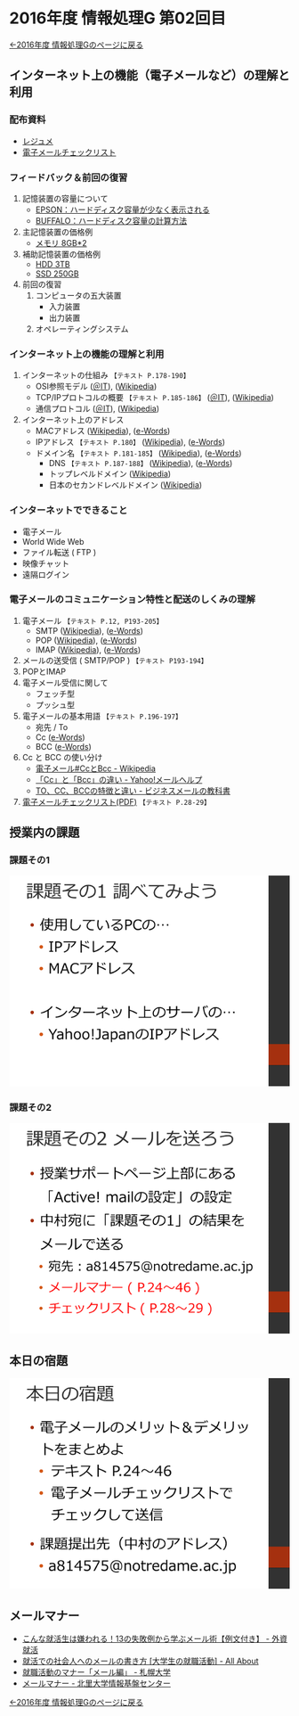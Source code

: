 #  2016年度 情報処理G 第02回目

[←2016年度 情報処理Gのページに戻る](../2016infoG.md)

## インターネット上の機能（電子メールなど）の理解と利用

### 配布資料

- [レジュメ](02/02resume.pdf)
- [電子メールチェックリスト](http://www.tomo.gr.jp/internet/pdf/sheet_2_1.pdf)

### フィードバック＆前回の復習

1. 記憶装置の容量について
	- [EPSON：ハードディスク容量が少なく表示される](http://faq.epsondirect.co.jp/faq/edc/app/servlet/relatedqa?QID=011043)
	- [BUFFALO：ハードディスク容量の計算方法](http://faq.buffalo.jp/app/answers/detail/a_id/1087)
2. 主記憶装置の価格例
	- [メモリ 8GB*2](https://www.amazon.co.jp/dp/B009URHXMW)
3. 補助記憶装置の価格例
	- [HDD 3TB](https://www.amazon.co.jp/dp/B015FGGWKU)
	- [SSD 250GB](https://www.amazon.co.jp/dp/B00S1V3FZC)
4. 前回の復習
	1. コンピュータの五大装置
		- 入力装置
		- 出力装置
	2. オペレーティングシステム

### インターネット上の機能の理解と利用

1. インターネットの仕組み `【テキスト P.178-190】`
	- OSI参照モデル ([＠IT](http://www.atmarkit.co.jp/ait/articles/0007/19/news001.html)), ([Wikipedia](https://ja.wikipedia.org/wiki/OSI%E5%8F%82%E7%85%A7%E3%83%A2%E3%83%87%E3%83%AB))
	- TCP/IPプロトコルの概要 `【テキスト P.185-186】` ([＠IT](http://www.atmarkit.co.jp/ait/articles/0008/10/news002.html)), ([Wikipedia](https://ja.wikipedia.org/wiki/TCP/IP%E3%83%A2%E3%83%87%E3%83%AB))
	- 通信プロトコル ([＠IT](http://www.atmarkit.co.jp/ait/articles/0005/22/news007.html)), ([Wikipedia](https://ja.wikipedia.org/wiki/%E9%80%9A%E4%BF%A1%E3%83%97%E3%83%AD%E3%83%88%E3%82%B3%E3%83%AB))
2. インターネット上のアドレス
	- MACアドレス ([Wikipedia](https://ja.wikipedia.org/wiki/MAC%E3%82%A2%E3%83%89%E3%83%AC%E3%82%B9)), ([e-Words](http://e-words.jp/w/MAC%E3%82%A2%E3%83%89%E3%83%AC%E3%82%B9.html))
	- IPアドレス `【テキスト P.180】` ([Wikipedia](https://ja.wikipedia.org/wiki/IP%E3%82%A2%E3%83%89%E3%83%AC%E3%82%B9)), ([e-Words](http://e-words.jp/w/IP%E3%82%A2%E3%83%89%E3%83%AC%E3%82%B9.html))
	- ドメイン名 `【テキスト P.181-185】` ([Wikipedia](https://ja.wikipedia.org/wiki/%E3%83%89%E3%83%A1%E3%82%A4%E3%83%B3%E5%90%8D)), ([e-Words](http://e-words.jp/w/%E3%83%89%E3%83%A1%E3%82%A4%E3%83%B3.html))
		- DNS `【テキスト P.187-188】` ([Wikipedia](https://ja.wikipedia.org/wiki/DNS)), ([e-Words](http://e-words.jp/w/DNS.html))
		- トップレベルドメイン ([Wikipedia](https://ja.wikipedia.org/wiki/%E5%9B%BD%E5%88%A5%E3%82%B3%E3%83%BC%E3%83%89%E3%83%88%E3%83%83%E3%83%97%E3%83%AC%E3%83%99%E3%83%AB%E3%83%89%E3%83%A1%E3%82%A4%E3%83%B3))
		- 日本のセカンドレベルドメイン ([Wikipedia](https://ja.wikipedia.org/wiki/.jp))

### インターネットでできること

- 電子メール
- World Wide Web
- ファイル転送 ( FTP )
- 映像チャット
- 遠隔ログイン

### 電子メールのコミュニケーション特性と配送のしくみの理解

1. 電子メール `【テキスト P.12, P193-205】`
	- SMTP ([Wikipedia](https://ja.wikipedia.org/wiki/SMTP)), ([e-Words](http://e-words.jp/w/SMTP.html))
	- POP ([Wikipedia](https://ja.wikipedia.org/wiki/Post_Office_Protocol)), ([e-Words](http://e-words.jp/w/POP.html))
	- IMAP ([Wikipedia](https://ja.wikipedia.org/wiki/Internet_Message_Access_Protocol)), ([e-Words](http://e-words.jp/w/IMAP.html))
2. メールの送受信 ( SMTP/POP ) `【テキスト P193-194】`
3. POPとIMAP
4. 電子メール受信に関して
	- フェッチ型
	- プッシュ型
5. 電子メールの基本用語 `【テキスト P.196-197】`
	- 宛先 / To
	- Cc ([e-Words](http://e-words.jp/w/CC-1.html))
	- BCC ([e-Words](http://e-words.jp/w/BCC.html))
6. Cc と BCC の使い分け
	- [電子メール#CcとBcc - Wikipedia](https://ja.wikipedia.org/wiki/電子メール#Cc.E3.81.A8Bcc)
	- [「Cc」と「Bcc」の違い - Yahoo!メールヘルプ](http://www.yahoo-help.jp/app/answers/detail/a_id/80491/p/622)
	- [TO、CC、BCCの特徴と違い - ビジネスメールの教科書](http://business-mail.jp/technique/to-cc-bcc)
7. [電子メールチェックリスト(PDF)](
http://www.tomo.gr.jp/internet/pdf/sheet_2_1.pdf) `【テキスト P.28-29】`

## 授業内の課題

### 課題その1

![](02/kadai01.png)

### 課題その2

![](02/kadai02.png)

## 本日の宿題

![](02/kadai03.png)

## メールマナー

- [こんな就活生は嫌われる！13の失敗例から学ぶメール術【例文付き】 - 外資就活](http://gaishishukatsu.com/archives/33474)
- [就活での社会人へのメールの書き方 [大学生の就職活動] - All About](http://allabout.co.jp/gm/gc/313647/)
- [就職活動のマナー「メール編」 - 札幌大学](http://www.sapporo-u.ac.jp/employment/manner/manner03.html)
- [メールマナー - 北里大学情報基盤センター](https://www.kitasato-u.ac.jp/knc/mail/manner/)

[←2016年度 情報処理Gのページに戻る](../2016infoG.md)